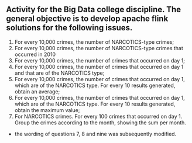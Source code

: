 ## Activity for the Big Data college discipline. The general objective is to develop apache flink solutions for the following issues.

1. For every 10,000 crimes, the number of NARCOTICS-type crimes;
2. For every 10,000 crimes, the number of NARCOTICS-type crimes that occurred in 2010
3. For every 10,000 crimes, the number of crimes that occurred on day 1;
4. For every 10,000 crimes, the number of crimes that occurred on day 1 and that are of the NARCOTICS type;
5. For every 10,000 crimes, the number of crimes that occurred on day 1, which are of the NARCOTICS type. For every 10 results generated, obtain an average;
6. For every 10,000 crimes, the number of crimes that occurred on day 1, which are of the NARCOTICS type. For every 10 results generated, obtain the maximum value;
7. For NARCOTICS crimes. For every 100 crimes that occurred on day 1. Group the crimes according to the month, showing the sum per month.

* the wording of questions 7, 8 and nine was subsequently modified.
